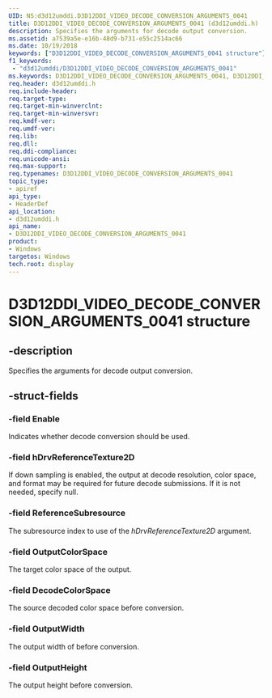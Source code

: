 ```yaml
---
UID: NS:d3d12umddi.D3D12DDI_VIDEO_DECODE_CONVERSION_ARGUMENTS_0041
title: D3D12DDI_VIDEO_DECODE_CONVERSION_ARGUMENTS_0041 (d3d12umddi.h)
description: Specifies the arguments for decode output conversion.
ms.assetid: a7539a5e-e16b-48d9-b731-e55c2514ac66
ms.date: 10/19/2018
keywords: ["D3D12DDI_VIDEO_DECODE_CONVERSION_ARGUMENTS_0041 structure"]
f1_keywords:
 - "d3d12umddi/D3D12DDI_VIDEO_DECODE_CONVERSION_ARGUMENTS_0041"
ms.keywords: D3D12DDI_VIDEO_DECODE_CONVERSION_ARGUMENTS_0041, D3D12DDI_VIDEO_DECODE_CONVERSION_ARGUMENTS_0041,
req.header: d3d12umddi.h
req.include-header:
req.target-type:
req.target-min-winverclnt:
req.target-min-winversvr:
req.kmdf-ver:
req.umdf-ver:
req.lib:
req.dll:
req.ddi-compliance:
req.unicode-ansi:
req.max-support:
req.typenames: D3D12DDI_VIDEO_DECODE_CONVERSION_ARGUMENTS_0041
topic_type:
- apiref
api_type:
- HeaderDef
api_location:
- d3d12umddi.h
api_name:
- D3D12DDI_VIDEO_DECODE_CONVERSION_ARGUMENTS_0041
product: 
- Windows
targetos: Windows
tech.root: display
---
```


# D3D12DDI_VIDEO_DECODE_CONVERSION_ARGUMENTS_0041 structure

## -description

Specifies the arguments for decode output conversion.

## -struct-fields

### -field Enable

Indicates whether decode conversion should be used.

### -field hDrvReferenceTexture2D

If down sampling is enabled, the output at decode resolution, color space, and format may be required for future decode submissions.  If it is not needed, specify null.

### -field ReferenceSubresource

The subresource index to use of the *hDrvReferenceTexture2D* argument.

### -field OutputColorSpace

The target color space of the output.

### -field DecodeColorSpace

The source decoded color space before conversion.

### -field OutputWidth

The output width of before conversion.

### -field OutputHeight

The output height before conversion.

